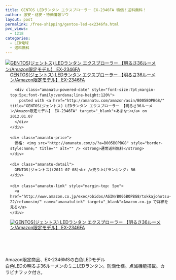 ```yaml
---
title: GENTOS LEDランタン エクスプローラー EX-2346FA 特価！送料無料！
author: 激安・格安・特価情報ツウ
layout: post
permalink: /free-shipping/gentos-led-ex2346fa.html
pvc_views:
  - 1218
categories:
  - LED電球
  - 送料無料
---
```

<div class="amanatu-box" style="margin-bottom:0px;">
  <div class="amanatu-image" style="float:left;">
    <a href="http://www.amazon.co.jp/exec/obidos/ASIN/B005BOPBG8/tokkajohotsu-22/ref=nosim/" name="amanatulink" target="_blank"><img src="http://i1.wp.com/ecx.images-amazon.com/images/I/31jZVXW5UQL._SL160_.jpg?w=546" alt="GENTOS(ジェントス) LEDランタン エクスプローラー 【明るさ36ルーメン/Amazon限定モデル】 EX-2346FA" style="border: none;" data-recalc-dims="1" /></a>
  </div>
  
  <div class="amanatu-info" style="float:left;margin-left:15px;line-height:120%">
    <div class="amanatu-name" style="margin-bottom:10px;line-height:120%">
      <a href="http://www.amazon.co.jp/exec/obidos/ASIN/B005BOPBG8/tokkajohotsu-22/ref=nosim/" name="amanatulink" target="_blank">GENTOS(ジェントス) LEDランタン エクスプローラー 【明るさ36ルーメン/Amazon限定モデル】 EX-2346FA</a> 
      
      <div class="amanatu-powered-date" style="font-size:7pt;margin-top:5px;font-family:verdana;line-height:120%">
        posted with <a href="http://amanatu.com/amazon/asin/B005BOPBG8/" title="GENTOS(ジェントス) LEDランタン エクスプローラー 【明るさ36ルーメン/Amazon限定モデル】 EX-2346FA" target="_blank">あまなつ</a> on 2012.01.07
      </div>
    </div>
    
    <div class="amanatu-price">
      価格: <img src="http://amanatu.com/p/?a=B005BOPBG8" style="border-style:none;" title="" alt="" /> <strong>通常送料無料</strong>
    </div>
    
    <div class="amanatu-detail">
      GENTOS(ジェントス)(2011-07-08)<br />売り上げランキング: 56
    </div>
    
    <div class="amanatu-link" style="margin-top: 5px">
      <a href="http://www.amazon.co.jp/exec/obidos/ASIN/B005BOPBG8/tokkajohotsu-22/ref=nosim/" name="amanatulink" target="_blank">Amazon.co.jp で詳細を見る</a>
    </div>
  </div>
  
  <div class="amanatu-footer" style="clear: left">
  </div>
  
  <div class="amanatu-imageset">
    <div class="amanatu-image" style="float:left;">
      <a href="http://www.amazon.co.jp/exec/obidos/ASIN/B005BOPBG8/tokkajohotsu-22/ref=nosim/" name="amanatulink" target="_blank"><img src="http://i0.wp.com/ecx.images-amazon.com/images/I/41d5sD3bPVL._AA160_.jpg?w=546" alt="GENTOS(ジェントス) LEDランタン エクスプローラー 【明るさ36ルーメン/Amazon限定モデル】 EX-2346FA" style="border: none;" data-recalc-dims="1" /></a>
    </div>
    
    <div class="amanatu-footer" style="clear: left">
    </div>
  </div>
</div>

<!--more-->

  
Amazon限定商品、EX-2346MSの白色LEDモデル  
白色LEDの明るさ36ルーメンのミニLEDランタン。防滴仕様。点滅機能搭載。カラビナフック付き。